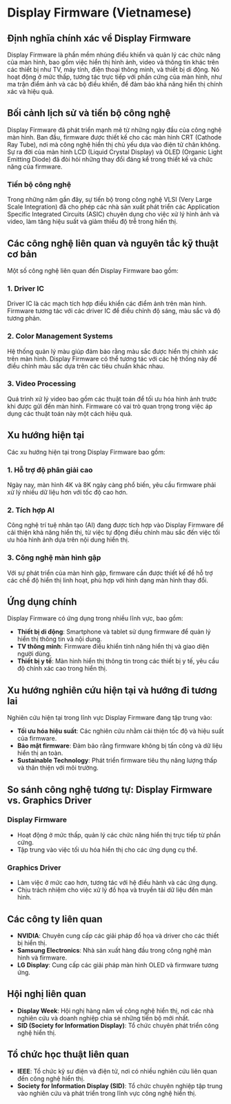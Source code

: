 # Display Firmware (Vietnamese)

## Định nghĩa chính xác về Display Firmware
Display Firmware là phần mềm nhúng điều khiển và quản lý các chức năng của màn hình, bao gồm việc hiển thị hình ảnh, video và thông tin khác trên các thiết bị như TV, máy tính, điện thoại thông minh, và thiết bị di động. Nó hoạt động ở mức thấp, tương tác trực tiếp với phần cứng của màn hình, như ma trận điểm ảnh và các bộ điều khiển, để đảm bảo khả năng hiển thị chính xác và hiệu quả.

## Bối cảnh lịch sử và tiến bộ công nghệ
Display Firmware đã phát triển mạnh mẽ từ những ngày đầu của công nghệ màn hình. Ban đầu, firmware được thiết kế cho các màn hình CRT (Cathode Ray Tube), nơi mà công nghệ hiển thị chủ yếu dựa vào điện tử chân không. Sự ra đời của màn hình LCD (Liquid Crystal Display) và OLED (Organic Light Emitting Diode) đã đòi hỏi những thay đổi đáng kể trong thiết kế và chức năng của firmware. 

### Tiến bộ công nghệ
Trong những năm gần đây, sự tiến bộ trong công nghệ VLSI (Very Large Scale Integration) đã cho phép các nhà sản xuất phát triển các Application Specific Integrated Circuits (ASIC) chuyên dụng cho việc xử lý hình ảnh và video, làm tăng hiệu suất và giảm thiểu độ trễ trong hiển thị.

## Các công nghệ liên quan và nguyên tắc kỹ thuật cơ bản
Một số công nghệ liên quan đến Display Firmware bao gồm:

### 1. Driver IC
Driver IC là các mạch tích hợp điều khiển các điểm ảnh trên màn hình. Firmware tương tác với các driver IC để điều chỉnh độ sáng, màu sắc và độ tương phản.

### 2. Color Management Systems
Hệ thống quản lý màu giúp đảm bảo rằng màu sắc được hiển thị chính xác trên màn hình. Display Firmware có thể tương tác với các hệ thống này để điều chỉnh màu sắc dựa trên các tiêu chuẩn khác nhau.

### 3. Video Processing
Quá trình xử lý video bao gồm các thuật toán để tối ưu hóa hình ảnh trước khi được gửi đến màn hình. Firmware có vai trò quan trọng trong việc áp dụng các thuật toán này một cách hiệu quả.

## Xu hướng hiện tại
Các xu hướng hiện tại trong Display Firmware bao gồm:

### 1. Hỗ trợ độ phân giải cao
Ngày nay, màn hình 4K và 8K ngày càng phổ biến, yêu cầu firmware phải xử lý nhiều dữ liệu hơn với tốc độ cao hơn.

### 2. Tích hợp AI
Công nghệ trí tuệ nhân tạo (AI) đang được tích hợp vào Display Firmware để cải thiện khả năng hiển thị, từ việc tự động điều chỉnh màu sắc đến việc tối ưu hóa hình ảnh dựa trên nội dung hiển thị.

### 3. Công nghệ màn hình gập
Với sự phát triển của màn hình gập, firmware cần được thiết kế để hỗ trợ các chế độ hiển thị linh hoạt, phù hợp với hình dạng màn hình thay đổi.

## Ứng dụng chính
Display Firmware có ứng dụng trong nhiều lĩnh vực, bao gồm:

- **Thiết bị di động**: Smartphone và tablet sử dụng firmware để quản lý hiển thị thông tin và nội dung.
- **TV thông minh**: Firmware điều khiển tính năng hiển thị và giao diện người dùng.
- **Thiết bị y tế**: Màn hình hiển thị thông tin trong các thiết bị y tế, yêu cầu độ chính xác cao trong hiển thị.

## Xu hướng nghiên cứu hiện tại và hướng đi tương lai
Nghiên cứu hiện tại trong lĩnh vực Display Firmware đang tập trung vào:

- **Tối ưu hóa hiệu suất**: Các nghiên cứu nhằm cải thiện tốc độ và hiệu suất của firmware.
- **Bảo mật firmware**: Đảm bảo rằng firmware không bị tấn công và dữ liệu hiển thị an toàn.
- **Sustainable Technology**: Phát triển firmware tiêu thụ năng lượng thấp và thân thiện với môi trường.

## So sánh công nghệ tương tự: Display Firmware vs. Graphics Driver
### Display Firmware
- Hoạt động ở mức thấp, quản lý các chức năng hiển thị trực tiếp từ phần cứng.
- Tập trung vào việc tối ưu hóa hiển thị cho các ứng dụng cụ thể.

### Graphics Driver
- Làm việc ở mức cao hơn, tương tác với hệ điều hành và các ứng dụng.
- Chịu trách nhiệm cho việc xử lý đồ họa và truyền tải dữ liệu đến màn hình.

## Các công ty liên quan
- **NVIDIA**: Chuyên cung cấp các giải pháp đồ họa và driver cho các thiết bị hiển thị.
- **Samsung Electronics**: Nhà sản xuất hàng đầu trong công nghệ màn hình và firmware.
- **LG Display**: Cung cấp các giải pháp màn hình OLED và firmware tương ứng.

## Hội nghị liên quan
- **Display Week**: Hội nghị hàng năm về công nghệ hiển thị, nơi các nhà nghiên cứu và doanh nghiệp chia sẻ những tiến bộ mới nhất.
- **SID (Society for Information Display)**: Tổ chức chuyên phát triển công nghệ hiển thị.

## Tổ chức học thuật liên quan
- **IEEE**: Tổ chức kỹ sư điện và điện tử, nơi có nhiều nghiên cứu liên quan đến công nghệ hiển thị.
- **Society for Information Display (SID)**: Tổ chức chuyên nghiệp tập trung vào nghiên cứu và phát triển trong lĩnh vực công nghệ hiển thị.